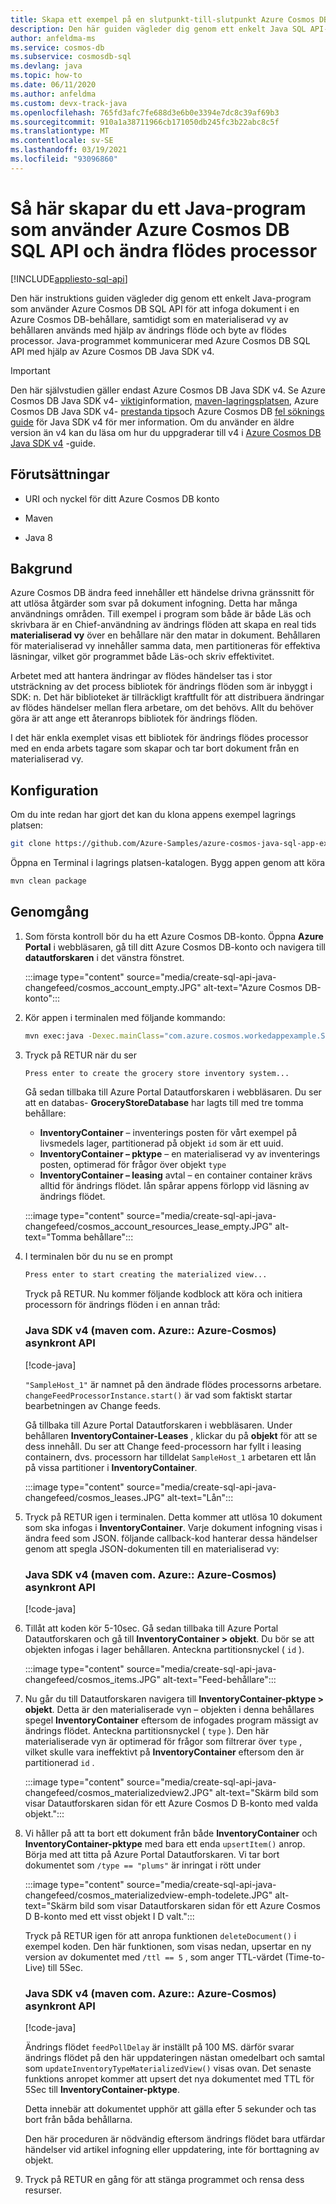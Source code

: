 ```yaml
---
title: Skapa ett exempel på en slutpunkt-till-slutpunkt Azure Cosmos DB Java SDK v4-program med hjälp av ändra feed
description: Den här guiden vägleder dig genom ett enkelt Java SQL API-program som infogar dokument i en Azure Cosmos DB-behållare, samtidigt som en materialiserad vy av behållaren används med hjälp av Change feed.
author: anfeldma-ms
ms.service: cosmos-db
ms.subservice: cosmosdb-sql
ms.devlang: java
ms.topic: how-to
ms.date: 06/11/2020
ms.author: anfeldma
ms.custom: devx-track-java
ms.openlocfilehash: 765fd3afc7fe688d3e6b0e3394e7dc8c39af69b3
ms.sourcegitcommit: 910a1a38711966cb171050db245fc3b22abc8c5f
ms.translationtype: MT
ms.contentlocale: sv-SE
ms.lasthandoff: 03/19/2021
ms.locfileid: "93096860"
---
```

# <a name="how-to-create-a-java-application-that-uses-azure-cosmos-db-sql-api-and-change-feed-processor"></a>Så här skapar du ett Java-program som använder Azure Cosmos DB SQL API och ändra flödes processor
[!INCLUDE[appliesto-sql-api](includes/appliesto-sql-api.md)]

Den här instruktions guiden vägleder dig genom ett enkelt Java-program som använder Azure Cosmos DB SQL API för att infoga dokument i en Azure Cosmos DB-behållare, samtidigt som en materialiserad vy av behållaren används med hjälp av ändrings flöde och byte av flödes processor. Java-programmet kommunicerar med Azure Cosmos DB SQL API med hjälp av Azure Cosmos DB Java SDK v4.

> [!IMPORTANT]  
> Den här självstudien gäller endast Azure Cosmos DB Java SDK v4. Se Azure Cosmos DB Java SDK v4- [viktig](sql-api-sdk-java-v4.md)information, [maven-lagringsplatsen](https://mvnrepository.com/artifact/com.azure/azure-cosmos), Azure Cosmos DB Java SDK v4- [prestanda tips](performance-tips-java-sdk-v4-sql.md)och Azure Cosmos DB [fel söknings guide](troubleshoot-java-sdk-v4-sql.md) för Java SDK v4 för mer information. Om du använder en äldre version än v4 kan du läsa om hur du uppgraderar till v4 i [Azure Cosmos DB Java SDK v4](migrate-java-v4-sdk.md) -guide.
>

## <a name="prerequisites"></a>Förutsättningar

* URI och nyckel för ditt Azure Cosmos DB konto

* Maven

* Java 8

## <a name="background"></a>Bakgrund

Azure Cosmos DB ändra feed innehåller ett händelse drivna gränssnitt för att utlösa åtgärder som svar på dokument infogning. Detta har många användnings områden. Till exempel i program som både är både Läs och skrivbara är en Chief-användning av ändrings flöden att skapa en real tids **materialiserad vy** över en behållare när den matar in dokument. Behållaren för materialiserad vy innehåller samma data, men partitioneras för effektiva läsningar, vilket gör programmet både Läs-och skriv effektivitet.

Arbetet med att hantera ändringar av flödes händelser tas i stor utsträckning av det process bibliotek för ändrings flöden som är inbyggt i SDK: n. Det här biblioteket är tillräckligt kraftfullt för att distribuera ändringar av flödes händelser mellan flera arbetare, om det behövs. Allt du behöver göra är att ange ett återanrops bibliotek för ändrings flöden.

I det här enkla exemplet visas ett bibliotek för ändrings flödes processor med en enda arbets tagare som skapar och tar bort dokument från en materialiserad vy.

## <a name="setup"></a>Konfiguration

Om du inte redan har gjort det kan du klona appens exempel lagrings platsen:

```bash
git clone https://github.com/Azure-Samples/azure-cosmos-java-sql-app-example.git
```

Öppna en Terminal i lagrings platsen-katalogen. Bygg appen genom att köra

```bash
mvn clean package
```

## <a name="walkthrough"></a>Genomgång

1. Som första kontroll bör du ha ett Azure Cosmos DB-konto. Öppna **Azure Portal** i webbläsaren, gå till ditt Azure Cosmos DB-konto och navigera till **datautforskaren** i det vänstra fönstret.

   :::image type="content" source="media/create-sql-api-java-changefeed/cosmos_account_empty.JPG" alt-text="Azure Cosmos DB-konto":::

1. Kör appen i terminalen med följande kommando:

    ```bash
    mvn exec:java -Dexec.mainClass="com.azure.cosmos.workedappexample.SampleGroceryStore" -DACCOUNT_HOST="your-account-uri" -DACCOUNT_KEY="your-account-key" -Dexec.cleanupDaemonThreads=false
    ```

1. Tryck på RETUR när du ser

    ```bash
    Press enter to create the grocery store inventory system...
    ```

    Gå sedan tillbaka till Azure Portal Datautforskaren i webbläsaren. Du ser att en databas- **GroceryStoreDatabase** har lagts till med tre tomma behållare: 

    * **InventoryContainer** – inventerings posten för vårt exempel på livsmedels lager, partitionerad på objekt ```id``` som är ett uuid.
    * **InventoryContainer – pktype** – en materialiserad vy av inventerings posten, optimerad för frågor över objekt ```type```
    * **InventoryContainer – leasing** avtal – en container container krävs alltid för ändrings flödet. lån spårar appens förlopp vid läsning av ändrings flödet.

    :::image type="content" source="media/create-sql-api-java-changefeed/cosmos_account_resources_lease_empty.JPG" alt-text="Tomma behållare":::

1. I terminalen bör du nu se en prompt

    ```bash
    Press enter to start creating the materialized view...
    ```

    Tryck på RETUR. Nu kommer följande kodblock att köra och initiera processorn för ändrings flöden i en annan tråd: 

    ### <a name="java-sdk-v4-maven-comazureazure-cosmos-async-api"></a><a id="java4-connection-policy-async"></a>Java SDK v4 (maven com. Azure:: Azure-Cosmos) asynkront API

    [!code-java[](~/azure-cosmos-java-sql-app-example/src/main/java/com/azure/cosmos/workedappexample/SampleGroceryStore.java?name=InitializeCFP)]

    ```"SampleHost_1"``` är namnet på den ändrade flödes processorns arbetare. ```changeFeedProcessorInstance.start()``` är vad som faktiskt startar bearbetningen av Change feeds.

    Gå tillbaka till Azure Portal Datautforskaren i webbläsaren. Under behållaren **InventoryContainer-Leases** , klickar du på **objekt** för att se dess innehåll. Du ser att Change feed-processorn har fyllt i leasing containern, dvs. processorn har tilldelat ```SampleHost_1``` arbetaren ett lån på vissa partitioner i **InventoryContainer**.

    :::image type="content" source="media/create-sql-api-java-changefeed/cosmos_leases.JPG" alt-text="Lån":::

1. Tryck på RETUR igen i terminalen. Detta kommer att utlösa 10 dokument som ska infogas i **InventoryContainer**. Varje dokument infogning visas i ändra feed som JSON. följande callback-kod hanterar dessa händelser genom att spegla JSON-dokumenten till en materialiserad vy:

    ### <a name="java-sdk-v4-maven-comazureazure-cosmos-async-api"></a><a id="java4-connection-policy-async"></a>Java SDK v4 (maven com. Azure:: Azure-Cosmos) asynkront API

    [!code-java[](~/azure-cosmos-java-sql-app-example/src/main/java/com/azure/cosmos/workedappexample/SampleGroceryStore.java?name=CFPCallback)]

1. Tillåt att koden kör 5-10sec. Gå sedan tillbaka till Azure Portal Datautforskaren och gå till **InventoryContainer > objekt**. Du bör se att objekten infogas i lager behållaren. Anteckna partitionsnyckel ( ```id``` ).

    :::image type="content" source="media/create-sql-api-java-changefeed/cosmos_items.JPG" alt-text="Feed-behållare":::

1. Nu går du till Datautforskaren navigera till **InventoryContainer-pktype > objekt**. Detta är den materialiserade vyn – objekten i denna behållares spegel **InventoryContainer** eftersom de infogades program mässigt av ändrings flödet. Anteckna partitionsnyckel ( ```type``` ). Den här materialiserade vyn är optimerad för frågor som filtrerar över ```type``` , vilket skulle vara ineffektivt på **InventoryContainer** eftersom den är partitionerad ```id``` .

    :::image type="content" source="media/create-sql-api-java-changefeed/cosmos_materializedview2.JPG" alt-text="Skärm bild som visar Datautforskaren sidan för ett Azure Cosmos D B-konto med valda objekt.":::

1. Vi håller på att ta bort ett dokument från både **InventoryContainer** och **InventoryContainer-pktype** med bara ett enda ```upsertItem()``` anrop. Börja med att titta på Azure Portal Datautforskaren. Vi tar bort dokumentet som ```/type == "plums"``` är inringat i rött under

    :::image type="content" source="media/create-sql-api-java-changefeed/cosmos_materializedview-emph-todelete.JPG" alt-text="Skärm bild som visar Datautforskaren sidan för ett Azure Cosmos D B-konto med ett visst objekt I D valt.":::

    Tryck på RETUR igen för att anropa funktionen ```deleteDocument()``` i exempel koden. Den här funktionen, som visas nedan, upsertar en ny version av dokumentet med ```/ttl == 5``` , som anger TTL-värdet (Time-to-Live) till 5Sec. 
    
    ### <a name="java-sdk-v4-maven-comazureazure-cosmos-async-api"></a><a id="java4-connection-policy-async"></a>Java SDK v4 (maven com. Azure:: Azure-Cosmos) asynkront API

    [!code-java[](~/azure-cosmos-java-sql-app-example/src/main/java/com/azure/cosmos/workedappexample/SampleGroceryStore.java?name=DeleteWithTTL)]

    Ändrings flödet ```feedPollDelay``` är inställt på 100 MS. därför svarar ändrings flödet på den här uppdateringen nästan omedelbart och samtal som ```updateInventoryTypeMaterializedView()``` visas ovan. Det senaste funktions anropet kommer att upsert det nya dokumentet med TTL för 5Sec till **InventoryContainer-pktype**.

    Detta innebär att dokumentet upphör att gälla efter 5 sekunder och tas bort från båda behållarna.

    Den här proceduren är nödvändig eftersom ändrings flödet bara utfärdar händelser vid artikel infogning eller uppdatering, inte för borttagning av objekt.

1. Tryck på RETUR en gång för att stänga programmet och rensa dess resurser.
